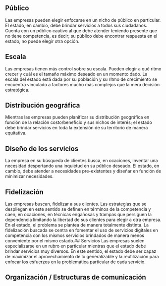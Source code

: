 ## Público
Las empresas pueden elegir enfocarse en un nicho de público en particular. El estado, en cambio, debe brindar servicios a todos sus ciudadanos. Cuenta con un público cautivo al que debe atender teniendo presente que no tiene competencia, es decir; su público debe encontrar respuesta en el estado, no puede elegir otra opción.
## Escala
Las empresas tienen más control sobre su escala. Pueden elegir a qué ritmo crecer y cuál es el tamaño máximo deseado en un momento dado. La escala del estado está dada por su población y su ritmo de crecimiento se encuentra vinculado a factores mucho más complejos que la mera decisión estratégica.
## Distribución geográfica
Mientras las empresas pueden planificar su distribución geográfica en función de la relación costo/beneficio y sus nichos de interés; el estado debe brindar servicios en toda la extensión de su territorio de manera equitativa.
## Diseño de los servicios
La empresa en su búsqueda de clientes busca, en ocaciones, inventar una necesidad despertando una inquietud en su público deseado. El estado, en cambio, debe atender a necesidades pre-existentes y diseñar en función de minimizar necesidades.
## Fidelización
Las empresas buscan, fidelizar a sus clientes. Las estrategias que se despliegan en este sentido se definen en términos de la competencia y caen, en ocaciones, en técnicas engañosas y trampas que persiguen la dependencia limitando la libertad de sus clientes para elegir a otra empresa.
En el estado, el problema se plantea de manera totalmente distinta. La fidelización buscada se centra en fomentar el uso de servicios digitales en competencia con los mismos servicios brindados de manera menos conveniente por el mismo estado.## Servicios
Las empresas suelen especializarse en un rubro en particular mientras que el estado debe brindar servicios muy diversos. En este sentido, el estado debe ser capaz de maximizar el aprovechamiento de lo generalizable y la reutilización para enfocar los esfuerzos en la problemática particular de cada servicio.
## Organización / Estructuras de comunicación
